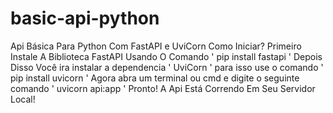 # basic-api-python
Api Básica Para Python Com FastAPI e UviCorn
Como Iniciar?
Primeiro Instale A Biblioteca FastAPI Usando O Comando ' pip install fastapi '
Depois Disso Você ira instalar a dependencia ' UviCorn ' para isso use o comando ' pip install uvicorn '
Agora abra um terminal ou cmd e digite o seguinte comando ' uvicorn api:app '
Pronto! A Api Está Correndo Em Seu Servidor Local!
